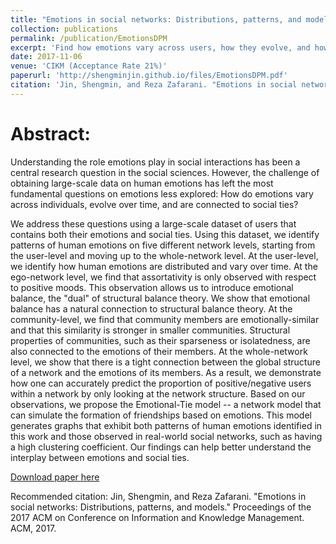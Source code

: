 ```yaml
---
title: "Emotions in social networks: Distributions, patterns, and models."
collection: publications
permalink: /publication/EmotionsDPM
excerpt: 'Find how emotions vary across users, how they evolve, and how they are connected to social ties+the dual of structural balance (signed nodes instead of edges).'
date: 2017-11-06
venue: 'CIKM (Acceptance Rate 21%)'
paperurl: 'http://shengminjin.github.io/files/EmotionsDPM.pdf'
citation: 'Jin, Shengmin, and Reza Zafarani. "Emotions in social networks: Distributions, patterns, and models." Proceedings of the 2017 ACM on Conference on Information and Knowledge Management. ACM, 2017.'
---
```

Abstract:
======
Understanding the role emotions play in social interactions has been a central research question in the social sciences. However, the challenge of obtaining large-scale data on human emotions has left the most fundamental
questions on emotions less explored: How do emotions vary across individuals, evolve over time, and are connected to social ties?

We address these questions using a large-scale dataset of users that contains both their emotions and social ties. Using this dataset, we identify patterns of human emotions on five different network levels, starting from the user-level and moving up to the whole-network level. At the user-level, we identify how human emotions are distributed and vary over time. At the ego-network level, we find that assortativity is only observed with respect to positive moods. This observation allows us to introduce emotional balance, the "dual" of structural balance theory. We show that emotional balance has a natural connection to structural balance theory. At the community-level, we find that community members are emotionally-similar and that this similarity is stronger in smaller communities. Structural properties of communities, such as their sparseness or isolatedness, are also connected to the emotions of their members. At the whole-network level, we show that there is a tight connection between the global structure of a network and the emotions of its members. As a result, we demonstrate how one can accurately predict the proportion of positive/negative users within a network by only looking at the network structure. Based on our observations, we propose the Emotional-Tie model -- a network model that can simulate the formation of friendships based on emotions. This model generates graphs that exhibit both patterns of human emotions identified in this work and those observed in real-world social networks, such as having a high clustering coefficient. Our findings can help better understand the interplay between emotions and social ties.

[Download paper here](http://shengminjin.github.io/files/EmotionsDPM.pdf)

Recommended citation: Jin, Shengmin, and Reza Zafarani. "Emotions in social networks: Distributions, patterns, and models." Proceedings of the 2017 ACM on Conference on Information and Knowledge Management. ACM, 2017.
